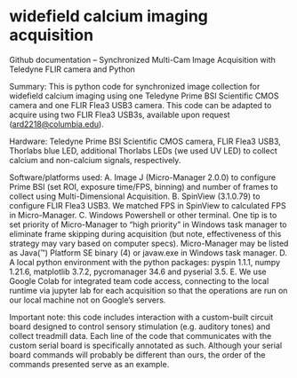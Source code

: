 # widefield calcium imaging acquisition

Github documentation – Synchronized Multi-Cam Image Acquisition with Teledyne FLIR camera and Python

Summary: This is python code for synchronized image collection for widefield calcium imaging using one Teledyne Prime BSI Scientific CMOS camera and one FLIR Flea3 USB3 camera. This code can be adapted to acquire using two FLIR Flea3 USB3s, available upon request (ard2218@columbia.edu). 

Hardware:  Teledyne Prime BSI Scientific CMOS camera, FLIR Flea3 USB3, Thorlabs blue LED, additional Thorlabs LEDs (we used UV LED) to collect calcium and non-calcium signals, respectively.

Software/platforms used: 
A.	Image J (Micro-Manager 2.0.0) to configure Prime BSI (set ROI, exposure time/FPS, binning) and number of frames to collect using Multi-Dimensional Acquisition. 
B.	SpinView (3.1.0.79) to configure FLIR Flea3 USB3. We matched FPS in SpinView to calculated FPS in Micro-Manager. 
C.	Windows Powershell or other terminal. One tip is to set priority of Micro-Manager to “high priority” in Windows task manager to eliminate frame skipping during acquisition (but note, effectiveness of this strategy may vary based on computer specs). Micro-Manager may be listed as Java(™) Platform SE binary (4) or javaw.exe in Windows task manager.
D.	A local python environment with the python packages: pyspin 1.1.1, numpy 1.21.6, matplotlib 3.7.2, pycromanager 34.6 and pyserial 3.5. 
E.	We use Google Colab for integrated team code access, connecting to the local runtime via jupyter lab for each acquisition so that the operations are run on our local machine not on Google’s servers. 

Important note: this code includes interaction with a custom-built circuit board designed to control sensory stimulation (e.g. auditory tones) and collect treadmill data. Each line of the code that communicates with the custom serial board is specifically annotated as such. Although your serial board commands will probably be different than ours, the order of the commands presented serve as an example. 


